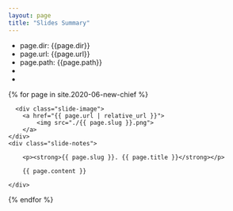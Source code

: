 ```yaml
---
layout: page
title: "Slides Summary"
---
```


<ul>
  <li>page.dir: {{page.dir}}</li>
  <li>page.url: {{page.url}}</li>
  <li>page.path: {{page.path}}</li>
  <li></li>
  <li></li>
</ul>


<div>

  {% for page in site.2020-06-new-chief %}
  <div class="slide-summary">

      <div class="slide-image">
        <a href="{{ page.url | relative_url }}">
            <img src="./{{ page.slug }}.png">
        </a>
    </div>
    <div class="slide-notes">
        
        <p><strong>{{ page.slug }}. {{ page.title }}</strong></p>

        {{ page.content }}

    </div>

</div>

{% endfor %}

</div>